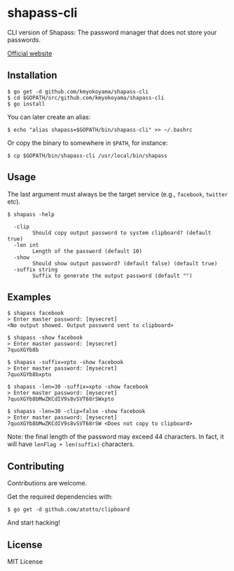 # shapass-cli

CLI version of Shapass: The password manager that does not store your passwords.

[Official website](https://shapass.com/)

## Installation

```
$ go get -d github.com/kmyokoyama/shapass-cli
$ cd $GOPATH/src/github.com/kmyokoyama/shapass-cli
$ go install
```

You can later create an alias:

```
$ echo "alias shapass=$GOPATH/bin/shapass-cli" >> ~/.bashrc
```

Or copy the binary to somewhere in `$PATH`, for instance:

```
$ cp $GOPATH/bin/shapass-cli /usr/local/bin/shapass
```

## Usage

The last argument must always be the target service (e.g., `facebook`, `twitter` etc).
```
$ shapass -help

  -clip
        Should copy output password to system clipboard? (default true)
  -len int
        Length of the password (default 10)
  -show
        Should show output password? (default false) (default true)
  -suffix string
        Suffix to generate the output password (default "")
```



## Examples

```
$ shapass facebook
> Enter master password: [mysecret]
<No output showed. Output password sent to clipboard>
```

```
$ shapass -show facebook
> Enter master password: [mysecret]
7quoXGYb8b
```

```
$ shapass -suffix=xpto -show facebook
> Enter master password: [mysecret]
7quoXGYb8bxpto
```

```
$ shapass -len=30 -suffix=xpto -show facebook
> Enter master password: [mysecret]
7quoXGYb8bMwZKCdIV9s8vSVT68rSWxpto
```

```
$ shapass -len=30 -clip=false -show facebook
> Enter master password: [mysecret]
7quoXGYb8bMwZKCdIV9s8vSVT68rSW <Does not copy to clipboard>
```

Note: the final length of the password may exceed 44 characters. In fact, it will have
`lenFlag + len(suffix)` characters.

## Contributing

Contributions are welcome.

Get the required dependencies with:

```
$ go get -d github.com/atotto/clipboard
```

And start hacking!

## License

MIT License